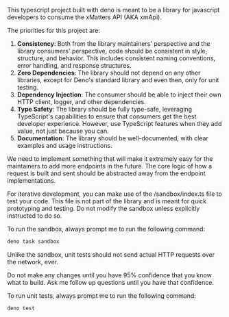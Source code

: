 This typescript project built with deno is meant to be a library for javascript developers to
consume the xMatters API (AKA xmApi).

The priorities for this project are:

1. **Consistency**: Both from the library maintainers' perspective and the library consumers'
   perspective, code should be consistent in style, structure, and behavior. This includes
   consistent naming conventions, error handling, and response structures.
2. **Zero Dependencies**: The library should not depend on any other libraries, except for Deno's
   standard library and even then, only for unit testing.
3. **Dependency Injection**: The consumer should be able to inject their own HTTP client, logger,
   and other dependencies.
4. **Type Safety**: The library should be fully type-safe, leveraging TypeScript's capabilities to
   ensure that consumers get the best developer experience. However, use TypeScript features when
   they add value, not just because you can.
5. **Documentation**: The library should be well-documented, with clear examples and usage
   instructions.

We need to implement something that will make it extremely easy for the maintainers to add more
endpoints in the future. The core logic of how a request is built and sent should be abstracted away
from the endpoint implementations.

For iterative development, you can make use of the /sandbox/index.ts file to test your code. This
file is not part of the library and is meant for quick prototyping and testing. Do not modify the
sandbox unless explicitly instructed to do so.

To run the sandbox, always prompt me to run the following command:

```bash
deno task sandbox
```

Unlike the sandbox, unit tests should not send actual HTTP requests over the network, ever.

Do not make any changes until you have 95% confidence that you know what to build. Ask me follow up
questions until you have that confidence.

To run unit tests, always prompt me to run the following command:

```bash
deno test
```
